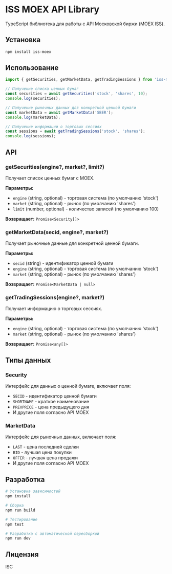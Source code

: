 # ISS MOEX API Library

TypeScript библиотека для работы с API Московской биржи (MOEX ISS).

## Установка

```bash
npm install iss-moex
```

## Использование

```typescript
import { getSecurities, getMarketData, getTradingSessions } from 'iss-moex';

// Получение списка ценных бумаг
const securities = await getSecurities('stock', 'shares', 10);
console.log(securities);

// Получение рыночных данных для конкретной ценной бумаги
const marketData = await getMarketData('SBER');
console.log(marketData);

// Получение информации о торговых сессиях
const sessions = await getTradingSessions('stock', 'shares');
console.log(sessions);
```

## API

### getSecurities(engine?, market?, limit?)

Получает список ценных бумаг с MOEX.

**Параметры:**
- `engine` (string, optional) - торговая система (по умолчанию 'stock')
- `market` (string, optional) - рынок (по умолчанию 'shares')  
- `limit` (number, optional) - количество записей (по умолчанию 100)

**Возвращает:** `Promise<Security[]>`

### getMarketData(secid, engine?, market?)

Получает рыночные данные для конкретной ценной бумаги.

**Параметры:**
- `secid` (string) - идентификатор ценной бумаги
- `engine` (string, optional) - торговая система (по умолчанию 'stock')
- `market` (string, optional) - рынок (по умолчанию 'shares')

**Возвращает:** `Promise<MarketData | null>`

### getTradingSessions(engine?, market?)

Получает информацию о торговых сессиях.

**Параметры:**
- `engine` (string, optional) - торговая система (по умолчанию 'stock')
- `market` (string, optional) - рынок (по умолчанию 'shares')

**Возвращает:** `Promise<any[]>`

## Типы данных

### Security

Интерфейс для данных о ценной бумаге, включает поля:
- `SECID` - идентификатор ценной бумаги
- `SHORTNAME` - краткое наименование
- `PREVPRICE` - цена предыдущего дня
- И другие поля согласно API MOEX

### MarketData

Интерфейс для рыночных данных, включает поля:
- `LAST` - цена последней сделки
- `BID` - лучшая цена покупки
- `OFFER` - лучшая цена продажи
- И другие поля согласно API MOEX

## Разработка

```bash
# Установка зависимостей
npm install

# Сборка
npm run build

# Тестирование
npm test

# Разработка с автоматической пересборкой
npm run dev
```

## Лицензия

ISC
